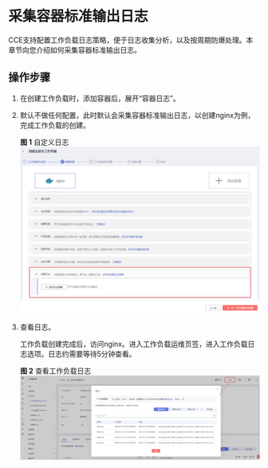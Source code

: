 # 采集容器标准输出日志<a name="cce_01_0110"></a>

CCE支持配置工作负载日志策略，便于日志收集分析，以及按周期防爆处理。本章节向您介绍如何采集容器标准输出日志。

## 操作步骤<a name="section1560116317425"></a>

1.  在创建工作负载时，添加容器后，展开“容器日志”。
2.  默认不做任何配置，此时默认会采集容器标准输出日志，以创建nginx为例，完成工作负载的创建。

    **图 1**  自定义日志<a name="fig18460183122618"></a>  
    ![](figures/自定义日志.png "自定义日志")

3.  查看日志。

    工作负载创建完成后，访问nginx。进入工作负载运维页签，进入工作负载日志选项。日志约需要等待5分钟查看。

    **图 2**  查看工作负载日志<a name="fig15985123061"></a>  
    ![](figures/查看工作负载日志.png "查看工作负载日志")


